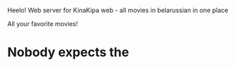 Heelo!
Web server for KinaKipa web - all movies in belarussian in one place


All your favorite movies!

# Nobody expects the 



